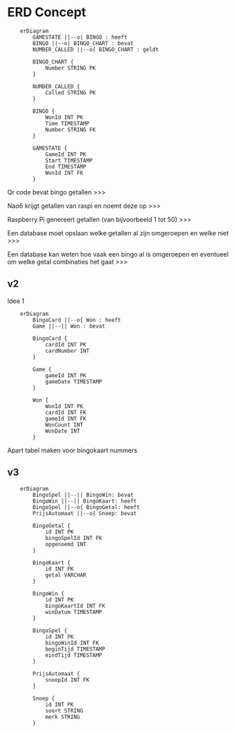 # ERD Concept

```mermaid
    erDiagram
        GAMESTATE ||--o| BINGO : heeft
        BINGO ||--o| BINGO_CHART : bevat
        NUMBER_CALLED ||--o{ BINGO_CHART : geldt

        BINGO_CHART {
            Number STRING PK
        }

        NUMBER_CALLED {
            Called STRING PK
        }

        BINGO {
            WonId INT PK
            Time TIMESTAMP
            Number STRING FK
        }

        GAMESTATE {
            GameId INT PK
            Start TIMESTAMP
            End TIMESTAMP
            WonId INT FK
        }
```

Qr code bevat bingo getallen >>> 

Nao6 krijgt getallen van raspi en noemt deze op >>> 

Raspberry Pi genereert getallen (van bijvoorbeeld 1 tot 50) >>>

Een database moet opslaan welke getallen al zijn omgeroepen en welke niet >>>

Een database kan weten hoe vaak een bingo al is omgeroepen en eventueel om welke getal combinaties het gaat >>>

## v2

Idee 1 

```mermaid
    erDiagram
        BingoCard ||--o{ Won : heeft
        Game ||--|| Won : bevat

        BingoCard {
            cardId INT PK
            cardNumber INT
        }

        Game {
            gameId INT PK
            gameDate TIMESTAMP 
        }

        Won {
            WonId INT PK
            cardId INT FK
            gameId INT FK
            WonCount INT
            WonDate INT 
        }
```

Apart tabel maken voor bingokaart nummers

## v3

```mermaid
    erDiagram
        BingoSpel ||--|| BingoWin: bevat
        BingoWin ||--|| BingoKaart: heeft 
        BingoSpel ||--o{ BingoGetal: heeft
        PrijsAutomaat ||--o{ Snoep: bevat

        BingoGetal {
            id INT PK
            bingoSpelId INT FK
            opgenoemd INT
        }

        BingoKaart {
            id INT PK
            getal VARCHAR
        }

        BingoWin {
            id INT PK
            bingoKaartId INT FK
            winDatum TIMESTAMP
        }

        BingoSpel {
            id INT PK
            bingoWinId INT FK
            beginTijd TIMESTAMP 
            eindTijd TIMESTAMP 
        }

        PrijsAutomaat {
            snoepId INT FK
        }

        Snoep {
            id INT PK
            soort STRING
            merk STRING
        }
```



